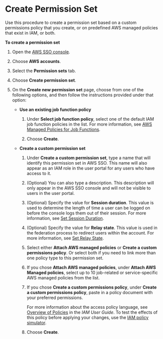 # Create Permission Set<a name="howtocreatepermissionset"></a>

Use this procedure to create a permission set based on a custom permissions policy that you create, or on predefined AWS managed policies that exist in IAM, or both\.

**To create a permission set**

1. Open the [AWS SSO console](https://console.aws.amazon.com/singlesignon)\.

1. Choose **AWS accounts**\.

1. Select the **Permission sets** tab\.

1. Choose **Create permission set**\.

1. On the **Create new permission set** page, choose from one of the following options, and then follow the instructions provided under that option:
   + **Use an existing job function policy**

     1. Under **Select job function policy**, select one of the default IAM job function policies in the list\. For more information, see [AWS Managed Policies for Job Functions](http://docs.aws.amazon.com/IAM/latest/UserGuide/access_policies_job-functions.html)\.

     1. Choose **Create**\.
   + **Create a custom permission set**

     1. Under **Create a custom permission set**, type a name that will identify this permission set in AWS SSO\. This name will also appear as an IAM role in the user portal for any users who have access to it\.

     1. \(Optional\) You can also type a description\. This description will only appear in the AWS SSO console and will not be visible to users in the user portal\.

     1. \(Optional\) Specify the value for **Session duration**\. This value is used to determine the length of time a user can be logged on before the console logs them out of their session\. For more information, see [Set Session Duration](howtosessionduration.md)\.

     1. \(Optional\) Specify the value for **Relay state**\. This value is used in the federation process to redirect users within the account\. For more information, see [Set Relay State](howtopermrelaystate.md)\.

     1. Select either **Attach AWS managed policies** or **Create a custom permissions policy**\. Or select both if you need to link more than one policy type to this permission set\.

     1. If you chose **Attach AWS managed policies**, under **Attach AWS Managed policies**, select up to 10 job\-related or service\-specific AWS managed policies from the list\. 

     1. If you chose **Create a custom permissions policy**, under **Create a custom permissions policy**, paste in a policy document with your preferred permissions\.

        For more information about the access policy language, see [Overview of Policies](http://docs.aws.amazon.com/IAM/latest/UserGuide/access_policies.html) in the *IAM User Guide*\. To test the effects of this policy before applying your changes, use the [IAM policy simulator](http://docs.aws.amazon.com/IAM/latest/UserGuide/access_policies_testing-policies.html)\.

     1. Choose **Create**\.